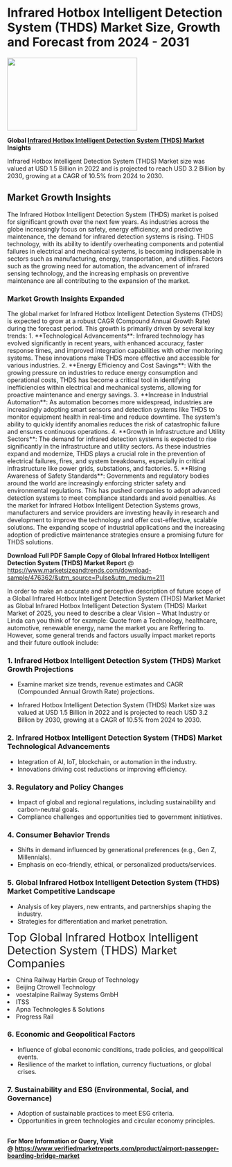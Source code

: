 <H1>Infrared Hotbox Intelligent Detection System (THDS) Market Size, Growth and Forecast from 2024 - 2031</H1><img class="aligncenter size-medium wp-image-584254" src="https://thirdeyenews.in/wp-content/uploads/2024/09/Global-Market-Research-300x168.jpeg" alt="" width="300" height="168" /><p><strong>Global&nbsp;<a href="https://www.marketsizeandtrends.com/download-sample/476362/&amp;utm_source=Pulse&amp;utm_medium=211">Infrared Hotbox Intelligent Detection System (THDS) Market</a> Insights</strong></p><p>Infrared Hotbox Intelligent Detection System (THDS) Market size was valued at USD 1.5 Billion in 2022 and is projected to reach USD 3.2 Billion by 2030, growing at a CAGR of 10.5% from 2024 to 2030.</p><p><h2>Market Growth Insights</h2> The Infrared Hotbox Intelligent Detection System (THDS) market is poised for significant growth over the next few years. As industries across the globe increasingly focus on safety, energy efficiency, and predictive maintenance, the demand for infrared detection systems is rising. THDS technology, with its ability to identify overheating components and potential failures in electrical and mechanical systems, is becoming indispensable in sectors such as manufacturing, energy, transportation, and utilities. Factors such as the growing need for automation, the advancement of infrared sensing technology, and the increasing emphasis on preventive maintenance are all contributing to the expansion of the market. <h3>Market Growth Insights Expanded</h3> The global market for Infrared Hotbox Intelligent Detection Systems (THDS) is expected to grow at a robust CAGR (Compound Annual Growth Rate) during the forecast period. This growth is primarily driven by several key trends: 1. **Technological Advancements**: Infrared technology has evolved significantly in recent years, with enhanced accuracy, faster response times, and improved integration capabilities with other monitoring systems. These innovations make THDS more effective and accessible for various industries. 2. **Energy Efficiency and Cost Savings**: With the growing pressure on industries to reduce energy consumption and operational costs, THDS has become a critical tool in identifying inefficiencies within electrical and mechanical systems, allowing for proactive maintenance and energy savings. 3. **Increase in Industrial Automation**: As automation becomes more widespread, industries are increasingly adopting smart sensors and detection systems like THDS to monitor equipment health in real-time and reduce downtime. The system's ability to quickly identify anomalies reduces the risk of catastrophic failure and ensures continuous operations. 4. **Growth in Infrastructure and Utility Sectors**: The demand for infrared detection systems is expected to rise significantly in the infrastructure and utility sectors. As these industries expand and modernize, THDS plays a crucial role in the prevention of electrical failures, fires, and system breakdowns, especially in critical infrastructure like power grids, substations, and factories. 5. **Rising Awareness of Safety Standards**: Governments and regulatory bodies around the world are increasingly enforcing stricter safety and environmental regulations. This has pushed companies to adopt advanced detection systems to meet compliance standards and avoid penalties. As the market for Infrared Hotbox Intelligent Detection Systems grows, manufacturers and service providers are investing heavily in research and development to improve the technology and offer cost-effective, scalable solutions. The expanding scope of industrial applications and the increasing adoption of predictive maintenance strategies ensure a promising future for THDS solutions. </p><p><span class=""><strong>Download Full PDF Sample Copy of Global Infrared Hotbox Intelligent Detection System (THDS) Market Report</strong> @ <a href="https://www.marketsizeandtrends.com/download-sample/476362/&amp;utm_source=Pulse&amp;utm_medium=211" target="_blank">https://www.marketsizeandtrends.com/download-sample/476362/&amp;utm_source=Pulse&amp;utm_medium=211</a></span></p><p>In order to make an accurate and perceptive description of future scope of a Global&nbsp;Infrared Hotbox Intelligent Detection System (THDS) Market Market as Global&nbsp;Infrared Hotbox Intelligent Detection System (THDS) Market Market of 2025, you need to describe a clear Vision &ndash; What Industry or Linda can you think of for example: Quote from a Technology, healthcare, automotive, renewable energy, name the market you are Reffering to. However, some general trends and factors usually impact market reports and their future outlook include:</p><h3>1.&nbsp;<strong>Infrared Hotbox Intelligent Detection System (THDS) Market Growth Projections</strong></h3><ul><li>Examine market size trends, revenue estimates and CAGR (Compounded Annual Growth Rate) projections.</li><li><p>Infrared Hotbox Intelligent Detection System (THDS) Market size was valued at USD 1.5 Billion in 2022 and is projected to reach USD 3.2 Billion by 2030, growing at a CAGR of 10.5% from 2024 to 2030.</p></li></ul><h3>2.&nbsp;<strong>Infrared Hotbox Intelligent Detection System (THDS) Market Technological Advancements</strong></h3><ul><li>Integration of AI, IoT, blockchain, or automation in the industry.</li><li>Innovations driving cost reductions or improving efficiency.</li></ul><h3>3.&nbsp;<strong>Regulatory and Policy Changes</strong></h3><ul><li>Impact of global and regional regulations, including sustainability and carbon-neutral goals.</li><li>Compliance challenges and opportunities tied to government initiatives.</li></ul><h3>4.&nbsp;<strong>Consumer Behavior Trends</strong></h3><ul><li>Shifts in demand influenced by generational preferences (e.g., Gen Z, Millennials).</li><li>Emphasis on eco-friendly, ethical, or personalized products/services.</li></ul><h3>5.&nbsp;<strong>Global Infrared Hotbox Intelligent Detection System (THDS) Market Competitive Landscape</strong></h3><ul><li>Analysis of key players, new entrants, and partnerships shaping the industry.</li><li>Strategies for differentiation and market penetration.</li></ul><p data-pm-slice="1 1 []"><span style="color: inherit; font-family: inherit; font-size: 25px;">Top Global Infrared Hotbox Intelligent Detection System (THDS) Market Companies</span></p><div class="" data-test-id=""><p><li>China Railway Harbin Group of Technology</li><li> Beijing Ctrowell Technology</li><li> voestalpine Railway Systems GmbH</li><li> ITSS</li><li> Apna Technologies & Solutions</li><li> Progress Rail</li></p></div><h3>6.&nbsp;<strong>Economic and Geopolitical Factors</strong></h3><ul><li>Influence of global economic conditions, trade policies, and geopolitical events.</li><li>Resilience of the market to inflation, currency fluctuations, or global crises.</li></ul><h3>7.&nbsp;<strong>Sustainability and ESG (Environmental, Social, and Governance)</strong></h3><ul><li>Adoption of sustainable practices to meet ESG criteria.</li><li>Opportunities in green technologies and circular economy principles.</li></ul><h2><strong style="font-size: 14px;">For More Information or Query, Visit @&nbsp;</strong><a style="background-color: #ffffff; font-size: 14px;" href="https://www.marketsizeandtrends.com/report/infrared-hotbox-intelligent-detection-system-thds-market/" target="_blank">https://www.verifiedmarketreports.com/product/airport-passenger-boarding-bridge-market</a></h2>
